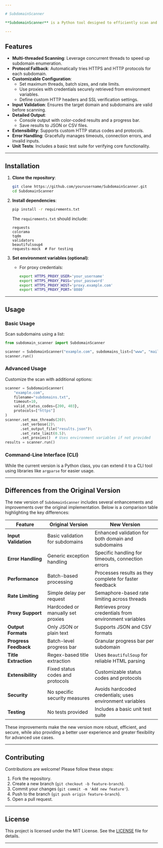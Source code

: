 ```yaml
---

# SubdomainScanner

**SubdomainScanner** is a Python tool designed to efficiently scan and enumerate subdomains of a target domain. It supports multi-threading for faster execution, customizable configurations (e.g., proxies, headers, rate limiting), and detailed output options (e.g., JSON, CSV). This project is ideal for security researchers, penetration testers, and web administrators looking to identify active subdomains.

---
```


## Features

- **Multi-threaded Scanning**: Leverage concurrent threads to speed up subdomain enumeration.
- **Protocol Fallback**: Automatically tries HTTPS and HTTP protocols for each subdomain.
- **Customizable Configuration**:
  - Set maximum threads, batch sizes, and rate limits.
  - Use proxies with credentials securely retrieved from environment variables.
  - Define custom HTTP headers and SSL verification settings.
- **Input Validation**: Ensures the target domain and subdomains are valid before scanning.
- **Detailed Output**:
  - Console output with color-coded results and a progress bar.
  - Save results to JSON or CSV files.
- **Extensibility**: Supports custom HTTP status codes and protocols.
- **Error Handling**: Gracefully manages timeouts, connection errors, and invalid inputs.
- **Unit Tests**: Includes a basic test suite for verifying core functionality.

---

## Installation

1. **Clone the repository**:
   ```bash
   git clone https://github.com/yourusername/SubdomainScanner.git
   cd SubdomainScanner
   ```

2. **Install dependencies**:
   ```bash
   pip install -r requirements.txt
   ```

   The `requirements.txt` should include:
   ```
   requests
   colorama
   tqdm
   validators
   beautifulsoup4
   requests-mock  # For testing
   ```

3. **Set environment variables (optional)**:
   - For proxy credentials:
     ```bash
     export HTTPS_PROXY_USER='your_username'
     export HTTPS_PROXY_PASS='your_password'
     export HTTPS_PROXY_HOST='proxy.example.com'
     export HTTPS_PROXY_PORT='8080'
     ```

---

## Usage

### Basic Usage
Scan subdomains using a list:
```python
from subdomain_scanner import SubdomainScanner

scanner = SubdomainScanner("example.com", subdomains_list=["www", "mail", "ftp"])
scanner.run()
```

### Advanced Usage
Customize the scan with additional options:
```python
scanner = SubdomainScanner(
    "example.com",
    filename="subdomains.txt",
    timeout=10,
    valid_status_codes={200, 403},
    protocols=["https"]
)
scanner.set_max_threads(20)\
       .set_verbose(2)\
       .set_output_file("results.json")\
       .set_rate_limit(0.5)\
       .set_proxies()  # Uses environment variables if not provided
results = scanner.run()
```

### Command-Line Interface (CLI)
While the current version is a Python class, you can extend it to a CLI tool using libraries like `argparse` for easier usage.

---

## Differences from the Original Version

The new version of `SubdomainScanner` includes several enhancements and improvements over the original implementation. Below is a comparison table highlighting the key differences:

| **Feature**                 | **Original Version**                           | **New Version**                                      |
|-----------------------------|------------------------------------------------|------------------------------------------------------|
| **Input Validation**        | Basic validation for subdomains                | Enhanced validation for both domain and subdomains   |
| **Error Handling**          | Generic exception handling                     | Specific handling for timeouts, connection errors    |
| **Performance**             | Batch-based processing                         | Processes results as they complete for faster feedback |
| **Rate Limiting**           | Simple delay per request                       | Semaphore-based rate limiting across threads         |
| **Proxy Support**           | Hardcoded or manually set proxies              | Retrieves proxy credentials from environment variables |
| **Output Formats**          | Only JSON or plain text                        | Supports JSON and CSV formats                        |
| **Progress Feedback**       | Batch-level progress bar                       | Granular progress bar per subdomain                  |
| **Title Extraction**        | Regex-based title extraction                   | Uses `BeautifulSoup` for reliable HTML parsing       |
| **Extensibility**           | Fixed status codes and protocols               | Customizable status codes and protocols              |
| **Security**                | No specific security measures                  | Avoids hardcoded credentials; uses environment variables |
| **Testing**                 | No tests provided                              | Includes a basic unit test suite                     |

These improvements make the new version more robust, efficient, and secure, while also providing a better user experience and greater flexibility for advanced use cases.

---

## Contributing

Contributions are welcome! Please follow these steps:
1. Fork the repository.
2. Create a new branch (`git checkout -b feature-branch`).
3. Commit your changes (`git commit -m 'Add new feature'`).
4. Push to the branch (`git push origin feature-branch`).
5. Open a pull request.

---

## License

This project is licensed under the MIT License. See the [LICENSE](LICENSE) file for details.

---
